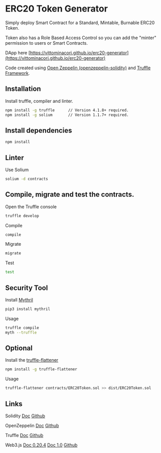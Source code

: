 # ERC20 Token Generator


Simply deploy Smart Contract for a Standard, Mintable, Burnable ERC20 Token.


Token also has a Role Based Access Control so you can add the "minter" permission to users or Smart Contracts. 


DApp here [https://vittominacori.github.io/erc20-generator](https://vittominacori.github.io/erc20-generator)


Code created using [Open Zeppelin (openzeppelin-solidity)](https://github.com/OpenZeppelin/openzeppelin-solidity) and [Truffle Framework](https://github.com/trufflesuite/truffle).

 
 
## Installation


Install truffle, compiler and linter.

```bash
npm install -g truffle      // Version 4.1.8+ required.
npm install -g solium       // Version 1.1.7+ required.
```



## Install dependencies


```bash
npm install
```



## Linter


Use Solium

```bash
solium -d contracts
```



## Compile, migrate and test the contracts.
 

Open the Truffle console

```bash
truffle develop
```

Compile 

```bash
compile 
```

Migrate

```bash
migrate
```

Test

```bash
test
```



## Security Tool


Install [Mythril](https://github.com/ConsenSys/mythril)

```bash
pip3 install mythril
```


Usage 

```bash
truffle compile
myth --truffle
```



## Optional


Install the [truffle-flattener](https://github.com/alcuadrado/truffle-flattener)

```bash
npm install -g truffle-flattener
```
 
 
Usage 

```bash
truffle-flattener contracts/ERC20Token.sol >> dist/ERC20Token.sol
```
 
 
 
## Links

Solidity [Doc](https://solidity.readthedocs.io) [Github](https://solidity.readthedocs.io)

OpenZeppelin [Doc](http://zeppelin-solidity.readthedocs.io) [Github](https://github.com/OpenZeppelin)

Truffle [Doc](http://truffleframework.com/docs) [Github](https://github.com/trufflesuite/truffle)

Web3.js [Doc 0.20.4](https://github.com/ethereum/wiki/wiki/JavaScript-API) [Doc 1.0](http://web3js.readthedocs.io/en/1.0) [Github](https://github.com/ethereum/web3.js)
